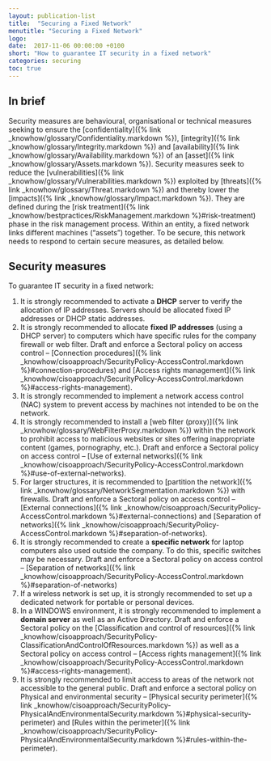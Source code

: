 ```yaml
---
layout: publication-list
title:  "Securing a Fixed Network"
menutitle: "Securing a Fixed Network"
logo:
date:  2017-11-06 00:00:00 +0100
short: "How to guarantee IT security in a fixed network"
categories: securing
toc: true
---
```

## In brief
Security measures are behavioural, organisational or technical measures seeking to ensure the [confidentiality]({% link _knowhow/glossary/Confidentiality.markdown %}), [integrity]({% link _knowhow/glossary/Integrity.markdown %}) and [availability]({% link _knowhow/glossary/Availability.markdown %}) of an [asset]({% link _knowhow/glossary/Assets.markdown %}). Security measures seek to reduce the [vulnerabilities]({% link _knowhow/glossary/Vulnerabilities.markdown %}) exploited by [threats]({% link _knowhow/glossary/Threat.markdown %}) and thereby lower the [impacts]({% link _knowhow/glossary/Impact.markdown %}). They are defined during the [risk treatment]({% link _knowhow/bestpractices/RiskManagement.markdown %}#risk-treatment) phase in the risk management process. Within an entity, a fixed network links different machines (“assets”) together. To be secure, this network needs to respond to certain secure measures, as detailed below.

## Security measures
To guarantee IT security in a fixed network:

1. It is strongly recommended to activate a **DHCP** server to verify the allocation of IP addresses. Servers should be allocated fixed IP addresses or DHCP static addresses.
2. It is strongly recommended to allocate **fixed IP addresses** (using a DHCP server) to computers which have specific rules for the company firewall or web filter. Draft and enforce a Sectoral policy on access control – [Connection procedures]({% link _knowhow/cisoapproach/SecurityPolicy-AccessControl.markdown %}#connection-procedures) and [Access rights management]({% link _knowhow/cisoapproach/SecurityPolicy-AccessControl.markdown %}#access-rights-management).
3. It is strongly recommended to implement a network access control (NAC) system  to prevent access by machines not intended to be on the network.
4. It is strongly recommended to install a [web filter (proxy)]({% link _knowhow/glossary/WebFilterProxy.markdown %}) within the network to prohibit access to malicious websites or sites offering inappropriate content (games, pornography, etc.). Draft and enforce a Sectoral policy on access control – [Use of external networks]({% link _knowhow/cisoapproach/SecurityPolicy-AccessControl.markdown %}#use-of-external-networks).
5. For larger structures, it is recommended to [partition the network]({% link _knowhow/glossary/NetworkSegmentation.markdown %}) with firewalls. Draft and enforce a Sectoral policy on access control – [External connections]({% link _knowhow/cisoapproach/SecurityPolicy-AccessControl.markdown %}#external-connections) and [Separation of networks]({% link _knowhow/cisoapproach/SecurityPolicy-AccessControl.markdown %}#separation-of-networks).
6. It is strongly recommended to create a **specific network** for laptop computers also used outside the company. To do this, specific switches may be necessary. Draft and enforce a Sectoral policy on access control – [Separation of networks]({% link _knowhow/cisoapproach/SecurityPolicy-AccessControl.markdown %}#separation-of-networks)
7. If a wireless network is set up, it is strongly recommended to set up a dedicated network for portable or personal devices.
8. In a WINDOWS environment, it is strongly recommended to implement a **domain server**  as well as an Active Directory. Draft and enforce a Sectoral policy on the [Classification and control of resources]({% link _knowhow/cisoapproach/SecurityPolicy-ClassificationAndControlOfResources.markdown %}) as well as a Sectoral policy on access control – [Access rights management]({% link _knowhow/cisoapproach/SecurityPolicy-AccessControl.markdown %}#access-rights-management).
9. It is strongly recommended to limit access to areas of the network not accessible to the general public. Draft and enforce a sectoral policy on Physical and environmental security – [Physical security perimeter]({% link _knowhow/cisoapproach/SecurityPolicy-PhysicalAndEnvironmentalSecurity.markdown %}#physical-security-perimeter) and [Rules within the perimeter]({% link _knowhow/cisoapproach/SecurityPolicy-PhysicalAndEnvironmentalSecurity.markdown %}#rules-within-the-perimeter).
